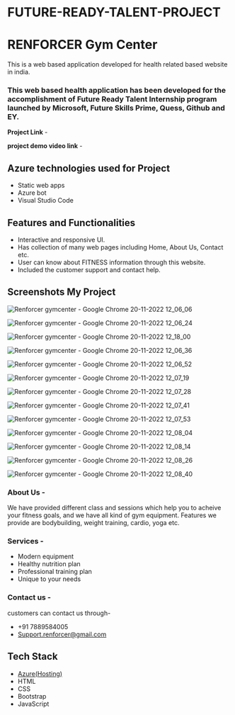 # FUTURE-READY-TALENT-PROJECT
# RENFORCER Gym Center

This is a web based application developed for health related based website in india.

### This web based health application has been developed for the accomplishment of Future Ready Talent Internship program launched by Microsoft, Future Skills Prime, Quess, Github and EY.


**Project Link** -

**project demo video link** - 

## Azure technologies used for Project

- Static web apps
- Azure bot
- Visual Studio Code

## Features and Functionalities 

- Interactive and responsive UI.
- Has collection of many web pages including Home, About Us, Contact etc.
- User can know about FITNESS information through this website.
- Included the customer support and contact help.

## Screenshots My Project

![Renforcer gymcenter - Google Chrome 20-11-2022 12_06_06](https://user-images.githubusercontent.com/110827522/202889716-081e950c-df03-4437-8e47-3c22939df589.png)

![Renforcer gymcenter - Google Chrome 20-11-2022 12_06_24](https://user-images.githubusercontent.com/110827522/202889749-1d31c657-7eed-4013-a6e6-2ec83e1343b7.png)

![Renforcer gymcenter - Google Chrome 20-11-2022 12_18_00](https://user-images.githubusercontent.com/110827522/202889771-9da2ac69-e7a4-4229-a708-5c0b10d58509.png)

![Renforcer gymcenter - Google Chrome 20-11-2022 12_06_36](https://user-images.githubusercontent.com/110827522/202889783-13445df4-8432-4d3d-bb98-3340c540a830.png)

![Renforcer gymcenter - Google Chrome 20-11-2022 12_06_52](https://user-images.githubusercontent.com/110827522/202889788-1aa08936-dbb4-4afb-bf2c-ef52e8d4ff88.png)

![Renforcer gymcenter - Google Chrome 20-11-2022 12_07_19](https://user-images.githubusercontent.com/110827522/202889841-36013818-d604-4c1b-a220-7c0a2b1f76f0.png)

![Renforcer gymcenter - Google Chrome 20-11-2022 12_07_28](https://user-images.githubusercontent.com/110827522/202889845-0bce4cb0-fc60-4cda-9773-420c7e32e697.png)

![Renforcer gymcenter - Google Chrome 20-11-2022 12_07_41](https://user-images.githubusercontent.com/110827522/202889848-13c104e5-a9af-447c-b115-7f16a06785fe.png)

![Renforcer gymcenter - Google Chrome 20-11-2022 12_07_53](https://user-images.githubusercontent.com/110827522/202889850-37854443-658d-492d-8963-76feff6a7ca5.png)

![Renforcer gymcenter - Google Chrome 20-11-2022 12_08_04](https://user-images.githubusercontent.com/110827522/202889857-99c74ec6-8e13-4333-9515-20d213bf953d.png)

![Renforcer gymcenter - Google Chrome 20-11-2022 12_08_14](https://user-images.githubusercontent.com/110827522/202889860-5d4f5a33-d722-4ea1-91cc-07516c027589.png)

![Renforcer gymcenter - Google Chrome 20-11-2022 12_08_26](https://user-images.githubusercontent.com/110827522/202889869-569eb521-f938-481c-ab54-275bf9949c08.png)

![Renforcer gymcenter - Google Chrome 20-11-2022 12_08_40](https://user-images.githubusercontent.com/110827522/202889874-ea833fee-400f-45ed-a69e-3a32e1d5a46a.png)


### About Us -
We have provided different class and sessions which help you to acheive your fitness goals, and we have all kind of gym equipment. Features we provide are bodybuilding, weight training, cardio, yoga etc.

### Services -
- Modern equipment
- Healthy nutrition plan
- Professional training plan
- Unique to your needs

### Contact us -
customers can contact us through-
- +91 7889584005
- Support.renforcer@gmail.com

## Tech Stack 
- [Azure(Hosting)](https://azure.microsoft.com/en-in/features/azure-portal/)
- HTML
- CSS
- Bootstrap
- JavaScript
